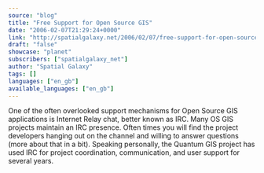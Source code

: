 ```yaml
---
source: "blog"
title: "Free Support for Open Source GIS"
date: "2006-02-07T21:29:24+0000"
link: "http://spatialgalaxy.net/2006/02/07/free-support-for-open-source-gis/"
draft: "false"
showcase: "planet"
subscribers: ["spatialgalaxy_net"]
author: "Spatial Galaxy"
tags: []
languages: ["en_gb"]
available_languages: ["en_gb"]
---
```


One of the often overlooked support mechanisms for Open Source GIS applications is Internet Relay chat, better known as IRC. Many OS GIS projects maintain an IRC presence. Often times you will find the project developers hanging out on the channel and willing to answer questions (more about that in a bit). Speaking personally, the Quantum GIS project has used IRC for project coordination, communication, and user support for several years.
